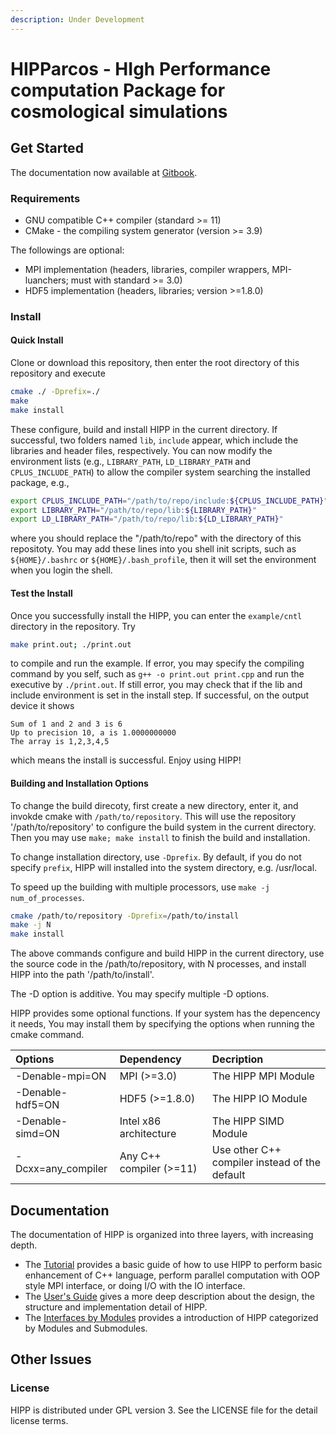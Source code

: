 ```yaml
---
description: Under Development
---
```


# HIPParcos - HIgh Performance computation Package for cosmological simulations

## Get Started

The documentation now available at [Gitbook](https://hipp.gitbook.io/hipparcos/).

### Requirements

* GNU compatible C++ compiler \(standard &gt;= 11\)
* CMake - the compiling system generator \(version &gt;= 3.9\)

The followings are optional:

* MPI implementation \(headers, libraries, compiler wrappers, MPI-luanchers; must with standard &gt;= 3.0\)
* HDF5 implementation \(headers, libraries; version &gt;=1.8.0\)

### Install

#### Quick Install

Clone or download this repository, then enter the root directory of this repository and execute

```bash
cmake ./ -Dprefix=./
make
make install
```

These configure, build and install HIPP in the current directory. If successful, two folders named `lib`, `include` appear, which include the libraries and header files, respectively. You can now modify the environment lists \(e.g., `LIBRARY_PATH`, `LD_LIBRARY_PATH` and `CPLUS_INCLUDE_PATH`\) to allow the compiler system searching the installed package, e.g.,

```bash
export CPLUS_INCLUDE_PATH="/path/to/repo/include:${CPLUS_INCLUDE_PATH}"
export LIBRARY_PATH="/path/to/repo/lib:${LIBRARY_PATH}"
export LD_LIBRARY_PATH="/path/to/repo/lib:${LD_LIBRARY_PATH}"
```

where you should replace the "/path/to/repo" with the directory of this repositoty. You may add these lines into you  shell init scripts, such as `${HOME}/.bashrc` or `${HOME}/.bash_profile`, then it will set the environment when you login the shell.

#### Test the Install

Once you successfully install the HIPP, you can enter the `example/cntl` directory in the repository.  Try

```bash
make print.out; ./print.out
```

to compile and run the example. If error, you may specify the compiling command by you self, such as `g++ -o print.out print.cpp` and run the executive by `./print.out`. If still error, you may check that if the lib and include environment is set in the install step. If successful, on the output device it shows

```text
Sum of 1 and 2 and 3 is 6
Up to precision 10, a is 1.0000000000
The array is 1,2,3,4,5
```

which means the install is successful. Enjoy using HIPP!

#### Building and Installation Options

To change the build direcoty, first create a new directory, enter it, and invokde cmake with `/path/to/repository`.  This will use the repository '/path/to/repository' to configure the build system in the current directory. Then you may use `make; make install` to finish the build and installation. 

To change installation directory, use `-Dprefix`.  By default, if you do not specify `prefix`,  HIPP will installed into the system directory, e.g. /usr/local. 

To speed up the building with multiple processors, use `make -j num_of_processes`.

```bash
cmake /path/to/repository -Dprefix=/path/to/install
make -j N
make install
```

The above commands configure and build HIPP in the current directory, use the source code in the /path/to/repository, with N processes, and install HIPP into the path '/path/to/install'. 

The -D option is additive. You may specify multiple -D options.

HIPP provides some optional functions. If your system has the depencency it needs, You may install them  by specifying the options when running the cmake command.

| Options | Dependency | Decription |
| :--- | :--- | :--- |
| -Denable-mpi=ON | MPI \(&gt;=3.0\) | The HIPP MPI Module |
| -Denable-hdf5=ON | HDF5 \(&gt;=1.8.0\) | The HIPP IO Module |
| -Denable-simd=ON | Intel x86 architecture | The HIPP SIMD Module |
| -Dcxx=any\_compiler | Any C++ compiler \(&gt;=11\) | Use other C++ compiler instead  of the default |

## Documentation

The documentation of HIPP is organized into three layers, with increasing depth.  

* The [Tutorial](documentation/tutorial/) provides a basic guide of how to use HIPP to perform basic enhancement of C++ language, perform parallel computation with OOP style MPI interface,  or doing I/O with the IO interface. 
* The [User's Guide](documentation/users-guide.md) gives a more deep description about the design, the structure and implementation detail of HIPP.
* The [Interfaces by Modules](documentation/interfaces-by-modules/) provides a introduction of HIPP categorized by Modules and Submodules.

## Other Issues

### License

HIPP is distributed under GPL version 3. See the LICENSE file for the detail license terms.

